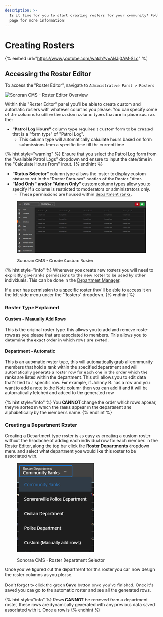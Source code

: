 ```yaml
---
description: >-
  Is it time for you to start creating rosters for your community? Follow this
  page for more information!
---
```


# Creating Rosters

{% embed url="https://www.youtube.com/watch?v=ANJj0AM-SLc" %}

## Accessing the Roster Editor

To access the "Roster Editor", navigate to `Administrative Panel > Rosters`

![Sonoran CMS - Roster Editor Overview](../../.gitbook/assets/CMS\_RosterEditor.png)

Within this "Roster Editor" panel you'll be able to create custom and automatic rosters with whatever columns you please. You can specify some of the columns to utilize the custom column types that are in place such as the:

* **"Patrol Log Hours"** column type requires a custom form to be created that is a "form type" of "Patrol Log".
  * This column type will automatically calculate hours based on form submissions from a specific time till the current time.

{% hint style="warning" %}
Ensure that you select the Patrol Log form from the "Available Patrol Logs" dropdown and ensure to input the date/time in the "Calculate Hours From" input.
{% endhint %}

* **"Status Selector"** column type allows the roster to display custom statuses set in the "Roster Statuses" section of the Roster Editor.
* **"Mod Only" and/or "Admin Only"** custom column types allow you to specify if a column is restricted to moderators or administrators only.
  * These permissions are housed within [department ranks](creating-departments.md).

<figure><img src="../../.gitbook/assets/CMS_CreateCustomRoster3.png" alt=""><figcaption><p>Sonoran CMS - Create Custom Roster</p></figcaption></figure>

{% hint style="info" %}
Whenever you create new rosters you will need to explicitly give ranks permissions to the new roster to be used by other individuals. This can be done in the [Department Manager](creating-departments.md).

If a user has permission to a specific roster they'll be able to access it on the left side menu under the "Rosters" dropdown.
{% endhint %}

### Roster Type Explained

#### Custom - Manually Add Rows

This is the original roster type, this allows you to add and remove roster rows as you please that are associated to members. This allows you to determine the exact order in which rows are sorted.

#### Department - Automatic

This is an automatic roster type, this will automatically grab all community members that hold a rank within the specified department and will automatically generate a roster row for each one in the order which the ranks are listed within the department. This still allows you to edit data that's tied to a specific row. For example, if Johnny B. has a row and you want to add a note to the Note column then you can add it and it will be automatically fetched and added to the generated row.

{% hint style="info" %}
You **CANNOT** change the order which rows appear, they're sorted in which the ranks appear in the department and alphabetically by the member's name.
{% endhint %}

### Creating a Department Roster

Creating a Department type roster is as easy as creating a custom roster without the headache of adding each individual row for each member. In the Roster Editor, along the top bar click the **Roster Departments** dropdown menu and select what department you would like this roster to be associated with.

<figure><img src="../../.gitbook/assets/CMS_RosterDepartment.png" alt=""><figcaption><p>Sonoran CMS - Roster Department Selector</p></figcaption></figure>

Once you've figured out the department for this roster you can now design the roster columns as you please.\
\
Don't forget to click the green **Save** button once you've finished. Once it's saved you can go to the automatic roster and see all the generated rows.

{% hint style="info" %}
Rows **CANNOT** be removed from a department roster, these rows are dynamically generated with any previous data saved associated with it. Once a row is&#x20;
{% endhint %}
